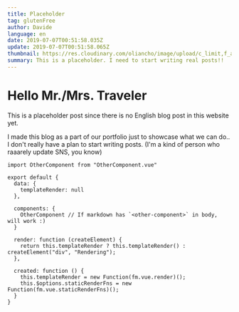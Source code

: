 ```yaml
---
title: Placeholder
tag: glutenFree
author: Davide
language: en
date: 2019-07-07T00:51:58.035Z
update: 2019-07-07T00:51:58.065Z
thumbnail: https://res.cloudinary.com/oliancho/image/upload/c_limit,f_auto,q_auto,w_1800/v1563784575/bagushaus/baguspost/abc-accomplished-alphabet-48898.jpg
summary: This is a placeholder. I need to start writing real posts!!
---
```


# Hello Mr./Mrs. Traveler

This is a placeholder post since there is no English blog post in this website yet.

I made this blog as a part of our portfolio just to showcase what we can do..
I don't really have a plan to start writing posts.
(I'm a kind of person who raaarely update SNS, you know)

<BagusImg src="shots.jpg" alt="Davide" title="Davide"/>

<BagusLink src="/" title="Our Portfolio"/>

```
import OtherComponent from "OtherComponent.vue"

export default {
  data: {
    templateRender: null
  },

  components: {
    OtherComponent // If markdown has `<other-component>` in body, will work :)
  }

  render: function (createElement) {
    return this.templateRender ? this.templateRender() : createElement("div", "Rendering");
  },

  created: function () {
    this.templateRender = new Function(fm.vue.render)();
    this.$options.staticRenderFns = new Function(fm.vue.staticRenderFns)();
  }
}
```
